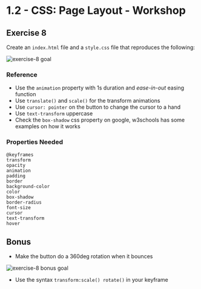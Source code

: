 # 1.2 - CSS: Page Layout - Workshop

## Exercise 8

Create an `index.html` file and a `style.css` file that reproduces the following:

![exercise-8 goal](../../assets/ex-8-goal.gif)

### Reference

- Use the `animation` property with 1s duration and _ease-in-out_ easing function
- Use `translate()` and `scale()` for the transform animations
- Use `cursor: pointer` on the button to change the cursor to a hand
- Use `text-transform` uppercase
- Check the `box-shadow` css property on google, w3schools has some examples on how it works

### Properties Needed

```
@keyframes
transform
opacity
animation
padding
border
background-color
color
box-shadow
border-radius
font-size
cursor
text-transform
hover
```

## Bonus

- Make the button do a 360deg rotation when it bounces

![exercise-8 bonus goal](../../assets/ex-8-goal-bonus.gif)

- Use the syntax `transform:scale() rotate()` in your keyframe
